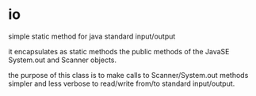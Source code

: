 # io

simple static method for java standard input/output

it encapsulates as static methods the public methods of
the JavaSE System.out and Scanner objects.

the purpose of this class is to make calls to
Scanner/System.out methods simpler and
less verbose to read/write from/to standard input/output.